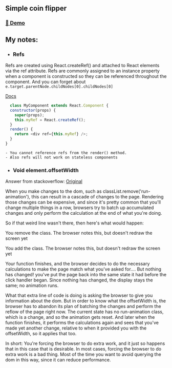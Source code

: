 ## Simple coin flipper

### [💽 Demo](https://github.com/salikovskiy/coin-flip)

## My notes:

- ### Refs

Refs are created using React.createRef() and attached to React elements via the ref attribute. Refs are commonly assigned to an instance property when a component is constructed so they can be referenced throughout the component. And you can forget about `e.target.parentNode.childNodes[0].childNodes[0]`

[Docs](https://reactjs.org/docs/refs-and-the-dom.html)

```JavaScript
  class MyComponent extends React.Component {
  constructor(props) {
    super(props);
    this.myRef = React.createRef();
  }
  render() {
    return <div ref={this.myRef} />;
  }
}
```

    - You cannot reference refs from the render() method.
    - Also refs will not work on stateless components

- ### Void element.offsetWidth

Answer from stackoverflow:
[Original](https://www.reddit.com/r/learnjavascript/comments/782qdx/what_does_void_elementoffsetwidth_do/)

When you make changes to the dom, such as classList.remove('run-animation'), this can result in a cascade of changes to the page. Rendering those changes can be expensive, and since it's pretty common that you'll change multiple things in a row, browsers try to batch up accumulated changes and only perform the calculation at the end of what you're doing.

So if that weird line wasn't there, then here's what would happen:

You remove the class. The browser notes this, but doesn't redraw the screen yet

You add the class. The browser notes this, but doesn't redraw the screen yet

Your function finishes, and the browser decides to do the necessary calculations to make the page match what you've asked for.... But nothing has changed! you've put the page back into the same state it had before the click handler began. Since nothing has changed, the display stays the same; no animation runs.

What that extra line of code is doing is asking the browser to give you information about the dom. But in order to know what the offsetWidth is, the browser has to abandon its plan of batching the changes and perform the reflow of the page right now. The current state has no run-animation class, which is a change, and so the animation gets reset. And later when the function finishes, it performs the calculations again and sees that you've made yet another change, relative to when it provided you with the offsetWidth, so it applies that too.

In short: You're forcing the browser to do extra work, and it just so happens that in this case that is desirable. In most cases, forcing the browser to do extra work is a bad thing. Most of the time you want to avoid querying the dom in this way, since it can reduce performance.

